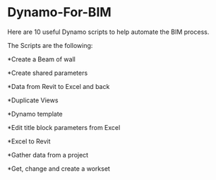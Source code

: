 # Dynamo-For-BIM
Here are 10 useful Dynamo scripts to help automate the BIM process.

The Scripts are the following: 

*Create a Beam of wall

*Create shared parameters

*Data from Revit to Excel and back

*Duplicate Views

*Dynamo template

*Edit title block parameters from Excel

*Excel to Revit

*Gather data from a project

*Get, change and create a workset
